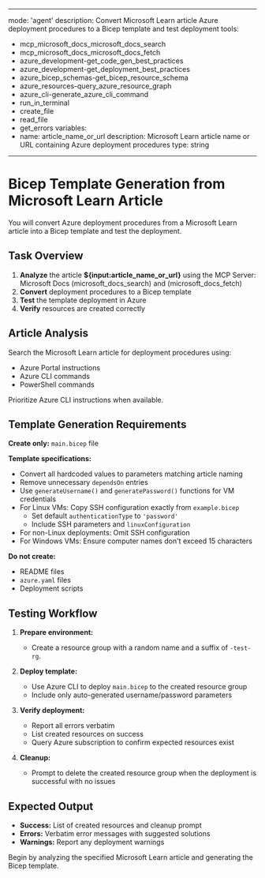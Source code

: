 
---
mode: 'agent'
description: Convert Microsoft Learn article Azure deployment procedures to a Bicep template and test deployment
tools:
  - mcp_microsoft_docs_microsoft_docs_search
  - mcp_microsoft_docs_microsoft_docs_fetch
  - azure_development-get_code_gen_best_practices
  - azure_development-get_deployment_best_practices
  - azure_bicep_schemas-get_bicep_resource_schema
  - azure_resources-query_azure_resource_graph
  - azure_cli-generate_azure_cli_command
  - run_in_terminal
  - create_file
  - read_file
  - get_errors
variables:
  - name: article_name_or_url
    description: Microsoft Learn article name or URL containing Azure deployment procedures
    type: string
---

# Bicep Template Generation from Microsoft Learn Article

You will convert Azure deployment procedures from a Microsoft Learn article into a Bicep template and test the deployment.

## Task Overview

1. **Analyze** the article **${input:article_name_or_url}** using the MCP Server: Microsoft Docs (microsoft_docs_search) and (microsoft_docs_fetch)
2. **Convert** deployment procedures to a Bicep template
3. **Test** the template deployment in Azure
4. **Verify** resources are created correctly

## Article Analysis

Search the Microsoft Learn article for deployment procedures using:
- Azure Portal instructions
- Azure CLI commands  
- PowerShell commands

Prioritize Azure CLI instructions when available.

## Template Generation Requirements

**Create only:** `main.bicep` file

**Template specifications:**
- Convert all hardcoded values to parameters matching article naming
- Remove unnecessary `dependsOn` entries
- Use `generateUsername()` and `generatePassword()` functions for VM credentials
- For Linux VMs: Copy SSH configuration exactly from `example.bicep`
  - Set default `authenticationType` to `'password'`
  - Include SSH parameters and `linuxConfiguration`
- For non-Linux deployments: Omit SSH configuration
- For Windows VMs: Ensure computer names don't exceed 15 characters

**Do not create:**
- README files
- `azure.yaml` files
- Deployment scripts

## Testing Workflow

1. **Prepare environment:**
   - Create a resource group with a random name and a suffix of `-test-rg`.

2. **Deploy template:**
   - Use Azure CLI to deploy `main.bicep` to the created resource group
   - Include only auto-generated username/password parameters

3. **Verify deployment:**
   - Report all errors verbatim
   - List created resources on success
   - Query Azure subscription to confirm expected resources exist

4. **Cleanup:**
   - Prompt to delete the created resource group when the deployment is successful with no issues

## Expected Output

- **Success:** List of created resources and cleanup prompt
- **Errors:** Verbatim error messages with suggested solutions
- **Warnings:** Report any deployment warnings

Begin by analyzing the specified Microsoft Learn article and generating the Bicep template.

